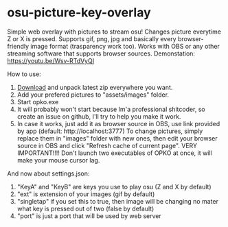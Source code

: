 # osu-picture-key-overlay
Simple web overlay with pictures to stream osu!
Changes picture everytime Z or X is pressed.
Supports gif, png, jpg and basically every browser-friendly image format (trasparency work too). Works with OBS or any other streaming software that supports browser sources.
Demonstation: https://youtu.be/Wsv-RTdVyQI

How to use:
1. [Download](https://github.com/kolesto65/osu-picture-key-overlay/releases) and unpack latest zip everywhere you want.
2. Add your prefered pictures to "assets/images" folder.
3. Start opko.exe
4. It will probably won't start because Im'a professional shitcoder, so create an issue on github, I'll try to help you make it work.
5. In case it works, just add it as browser source in OBS, use link provided by app (default: http://localhost:3777)
To change pictures, simply replace them in "images" folder with new ones, then edit your browser source in OBS and click "Refresh cache of current page".
VERY IMPORTANT!!!! Don't launch two executables of OPKO at once, it will make your mouse cursor lag.

And now about settings.json:
1. "KeyA" and "KeyB" are keys you use to play osu (Z and X by default)
2. "ext" is extension of your images (gif by default)
3. "singletap" if you set this to true, then image will be changing no mater what key is pressed out of two (false by default)
4. "port" is just a port that will be used by web server
